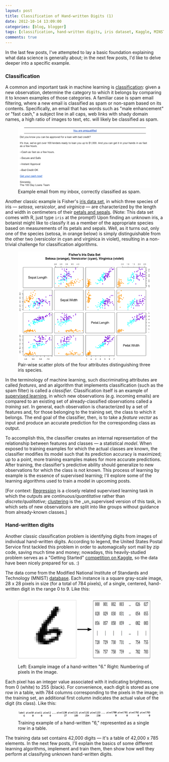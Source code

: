 ```yaml
---
layout: post
title: Classification of Hand-written Digits (1)
date: 2012-10-14 13:09:00
categories: [blog, blogger]
tags: [classification, hand-written digits, iris dataset, Kaggle, MINST, spam email filtering, supervised learning]
comments: true
---
```


In the last few posts, I've attempted to lay a basic foundation explaining what data science is generally about; in the next few posts, I'd like to delve deeper into a specific example.

### Classification

A common and important task in machine learning is [classification](http://en.wikipedia.org/wiki/Statistical_classification): given a new observation, determine the category to which it belongs by comparing it to known examples of those categories. A familiar case is spam email filtering, where a new email is classified as spam or non-spam based on its contents. Specifically, an email that has words such as "male enhancement" or "fast cash," a subject line in all caps, web links with shady domain names, a high ratio of images to text, etc. will likely be classified as spam.

<figure>
  <img class="tqw" src="/assets/images/2012-10-14-spam-email.png" alt="2012-10-14-spam-email.png">
  <figcaption>Example email from my inbox, correctly classified as spam.</figcaption>
</figure>

Another classic example is Fisher's [iris data set](http://en.wikipedia.org/wiki/Iris_flower_data_set), in which three species of iris — _setosa_, _versicolor_, and _virginica_ — are characterized by the length and width in centimeters of their [petals and sepals](http://en.wikipedia.org/wiki/File:Petal-sepal.jpg). (Note: This data set comes with R, just type `iris` at the prompt!) Upon finding an unknown iris, a botanist might like to classify it as a member of the appropriate species based on measurements of its petals and sepals. Well, as it turns out, only one of the species (setosa, in orange below) is simply distinguishable from the other two (versicolor in cyan and virginica in violet), resulting in a non-trivial challenge for classification algorithms.

<figure>
  <img class="tqw" src="/assets/images/2012-10-14-iris-dataset.png" alt="2012-10-14-iris-dataset.png">
  <figcaption>Pair-wise scatter plots of the four attributes distinguishing three iris species.</figcaption>
</figure>

In the terminology of machine learning, such discriminating attributes are called _features_, and an algorithm that implements classification (such as the spam filter) is called a _classifier_. Classification itself is an example of [supervised learning](http://en.wikipedia.org/wiki/Supervised_learning), in which new observations (e.g. incoming emails) are compared to an existing set of already-classified observations called a _training set_. In general, each observation is characterized by a set of features and, for those belonging to the training set, the class to which it belongs. The end goal of the classifier, then, is to take a _feature vector_ as input and produce an accurate prediction for the corresponding class as output.

To accomplish this, the classifier creates an internal representation of the relationship between features and classes — a statistical _model_. When exposed to training examples for which the actual classes are known, the classifier modifies its model such that its prediction accuracy is maximized; up to a point, more training examples makes for more accurate predictions. After training, the classifier's predictive ability should generalize to new observations for which the class is not known. This process of learning by example is the essence of supervised learning; I'll explore some of the learning algorithms used to train a model in upcoming posts.

[For context: [Regression](http://en.wikipedia.org/wiki/Regression_analysis) is a closely related supervised learning task in which the outputs are _continuous/quantitative_ rather than _discrete/qualitative_; [clustering](http://en.wikipedia.org/wiki/Data_clustering) is the _un_supervised version of this task, in which sets of new observations are split into like groups without guidance from already-known classes.]

### Hand-written digits

Another classic classification problem is identifying digits from images of individual hand-written digits. According to legend, the United States Postal Service first tackled this problem in order to automagically sort mail by zip code, saving much time and money; nowadays, this heavily-studied problem serves as a "Getting Started" [competition on Kaggle](http://www.kaggle.com/c/digit-recognizer), so the data have been nicely prepared for us. :)

The data come from the Modified National Institute of Standards and Technology (MNIST) [database](http://yann.lecun.com/exdb/mnist/index.html). Each instance is a square gray-scale image, 28 x 28 pixels in size (for a total of 784 pixels), of a single, centered, hand-written digit in the range 0 to 9. Like this:

<figure>
  <img class="tqw" src="/assets/images/2012-10-14-digit-to-pixels.png" alt="2012-10-14-digit-to-pixels.png">
  <figcaption>Left: Example image of a hand-written "6." Right: Numbering of pixels in the image.</figcaption>
</figure>

Each pixel has an integer value associated with it indicating brightness, from 0 (white) to 255 (black). For convenience, each digit is stored as one row in a table, with 784 columns corresponding to the pixels in the image; in the training set, an additional first column indicates the actual value of the digit (its class). Like this:

<figure>
  <img class="fullw" src="/assets/images/2012-10-14-digit-feature-vector.png" alt="2012-10-14-digit-feature-vector.png">
  <figcaption>Training example of a hand-written "6," represented as a single row in a table.</figcaption>
</figure>

The training data set contains 42,000 digits — it's a table of 42,000 x 785 elements. In the next few posts, I'll explain the basics of some different learning algorithms, implement and train them, then show how well they perform at classifying unknown hand-written digits.
